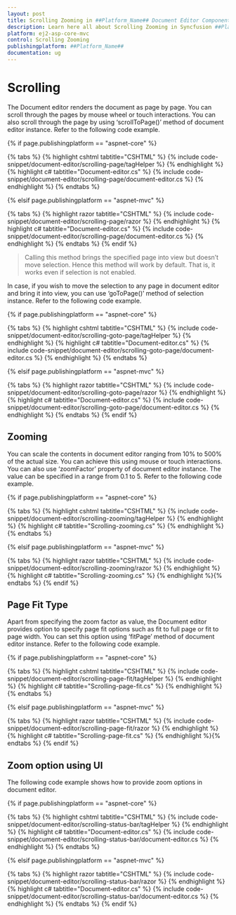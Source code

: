 ```yaml
---
layout: post
title: Scrolling Zooming in ##Platform_Name## Document Editor Component
description: Learn here all about Scrolling Zooming in Syncfusion ##Platform_Name## Document Editor component of Syncfusion Essential JS 2 and more.
platform: ej2-asp-core-mvc
control: Scrolling Zooming
publishingplatform: ##Platform_Name##
documentation: ug
---
```



# Scrolling

The Document editor renders the document as page by page. You can scroll through the pages by mouse wheel or touch interactions. You can also scroll through the page by using ‘scrollToPage()’ method of document editor instance. Refer to the following code example.

{% if page.publishingplatform == "aspnet-core" %}

{% tabs %}
{% highlight cshtml tabtitle="CSHTML" %}
{% include code-snippet/document-editor/scrolling-page/tagHelper %}
{% endhighlight %}
{% highlight c# tabtitle="Document-editor.cs" %}
{% include code-snippet/document-editor/scrolling-page/document-editor.cs %}
{% endhighlight %}
{% endtabs %}

{% elsif page.publishingplatform == "aspnet-mvc" %}

{% tabs %}
{% highlight razor tabtitle="CSHTML" %}
{% include code-snippet/document-editor/scrolling-page/razor %}
{% endhighlight %}
{% highlight c# tabtitle="Document-editor.cs" %}
{% include code-snippet/document-editor/scrolling-page/document-editor.cs %}
{% endhighlight %}
{% endtabs %}
{% endif %}



> Calling this method brings the specified page into view but doesn’t move selection. Hence this method will work by default. That is, it works even if selection is not enabled.

In case, if you wish to move the selection to any page in document editor and bring it into view, you can use ‘goToPage()’ method of selection instance. Refer to the following code example.

{% if page.publishingplatform == "aspnet-core" %}

{% tabs %}
{% highlight cshtml tabtitle="CSHTML" %}
{% include code-snippet/document-editor/scrolling-goto-page/tagHelper %}
{% endhighlight %}
{% highlight c# tabtitle="Document-editor.cs" %}
{% include code-snippet/document-editor/scrolling-goto-page/document-editor.cs %}
{% endhighlight %}
{% endtabs %}

{% elsif page.publishingplatform == "aspnet-mvc" %}

{% tabs %}
{% highlight razor tabtitle="CSHTML" %}
{% include code-snippet/document-editor/scrolling-goto-page/razor %}
{% endhighlight %}
{% highlight c# tabtitle="Document-editor.cs" %}
{% include code-snippet/document-editor/scrolling-goto-page/document-editor.cs %}
{% endhighlight %}
{% endtabs %}
{% endif %}



## Zooming

You can scale the contents in document editor ranging from 10% to 500% of the actual size. You can achieve this using mouse or touch interactions. You can also use ‘zoomFactor’ property of document editor instance. The value can be specified in a range from 0.1 to 5. Refer to the following code example.

{% if page.publishingplatform == "aspnet-core" %}

{% tabs %}
{% highlight cshtml tabtitle="CSHTML" %}
{% include code-snippet/document-editor/scrolling-zooming/tagHelper %}
{% endhighlight %}
{% highlight c# tabtitle="Scrolling-zooming.cs" %}
{% endhighlight %}{% endtabs %}

{% elsif page.publishingplatform == "aspnet-mvc" %}

{% tabs %}
{% highlight razor tabtitle="CSHTML" %}
{% include code-snippet/document-editor/scrolling-zooming/razor %}
{% endhighlight %}
{% highlight c# tabtitle="Scrolling-zooming.cs" %}
{% endhighlight %}{% endtabs %}
{% endif %}



## Page Fit Type

Apart from specifying the zoom factor as value, the Document editor provides option to specify page fit options such as fit to full page or fit to page width. You can set this option using ‘fitPage’ method of document editor instance. Refer to the following code example.

{% if page.publishingplatform == "aspnet-core" %}

{% tabs %}
{% highlight cshtml tabtitle="CSHTML" %}
{% include code-snippet/document-editor/scrolling-page-fit/tagHelper %}
{% endhighlight %}
{% highlight c# tabtitle="Scrolling-page-fit.cs" %}
{% endhighlight %}{% endtabs %}

{% elsif page.publishingplatform == "aspnet-mvc" %}

{% tabs %}
{% highlight razor tabtitle="CSHTML" %}
{% include code-snippet/document-editor/scrolling-page-fit/razor %}
{% endhighlight %}
{% highlight c# tabtitle="Scrolling-page-fit.cs" %}
{% endhighlight %}{% endtabs %}
{% endif %}



## Zoom option using UI

The following code example shows how to provide zoom options in document editor.

{% if page.publishingplatform == "aspnet-core" %}

{% tabs %}
{% highlight cshtml tabtitle="CSHTML" %}
{% include code-snippet/document-editor/scrolling-status-bar/tagHelper %}
{% endhighlight %}
{% highlight c# tabtitle="Document-editor.cs" %}
{% include code-snippet/document-editor/scrolling-status-bar/document-editor.cs %}
{% endhighlight %}
{% endtabs %}

{% elsif page.publishingplatform == "aspnet-mvc" %}

{% tabs %}
{% highlight razor tabtitle="CSHTML" %}
{% include code-snippet/document-editor/scrolling-status-bar/razor %}
{% endhighlight %}
{% highlight c# tabtitle="Document-editor.cs" %}
{% include code-snippet/document-editor/scrolling-status-bar/document-editor.cs %}
{% endhighlight %}
{% endtabs %}
{% endif %}


